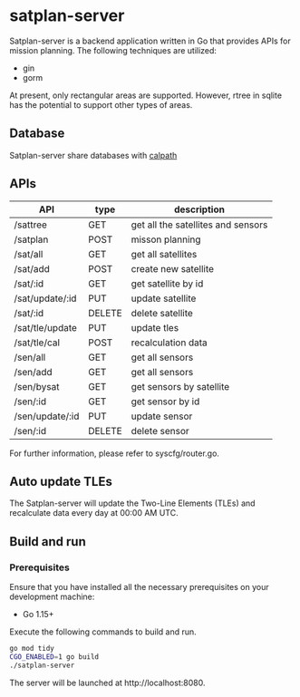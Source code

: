 # satplan-server
Satplan-server is a backend application written in Go that provides APIs for mission planning. The following techniques are utilized:
* gin
* gorm

At present, only rectangular areas are supported. However, rtree in sqlite has the potential to support other types of areas.

## Database
Satplan-server share databases with [calpath](https://github.com/figwh/calpath)

## APIs
API|type|description
----|----|----
/sattree|GET|get all the satellites and sensors
/satplan|POST|misson planning
/sat/all|GET|get all satellites
/sat/add|POST|create new satellite
/sat/:id|GET|get satellite by id
/sat/update/:id|PUT|update satellite
/sat/:id|DELETE|delete satellite
/sat/tle/update|PUT|update tles
/sat/tle/cal|POST|recalculation data
/sen/all|GET|get all sensors
/sen/add|GET|get all sensors
/sen/bysat|GET|get sensors by satellite
/sen/:id|GET|get sensor by id
/sen/update/:id|PUT|update sensor
/sen/:id|DELETE|delete sensor

For further information, please refer to syscfg/router.go.

## Auto update TLEs
The Satplan-server will update the Two-Line Elements (TLEs) and recalculate data every day at 00:00 AM UTC.

## Build and run
### Prerequisites
Ensure that you have installed all the necessary prerequisites on your development machine:
* Go 1.15+

Execute the following commands to build and run.
```bash
go mod tidy
CGO_ENABLED=1 go build 
./satplan-server
```
The server will be launched at http://localhost:8080.

